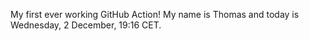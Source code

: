 My first ever working GitHub Action!
My name is Thomas and today is Wednesday, 2 December, 19:16 CET. 
